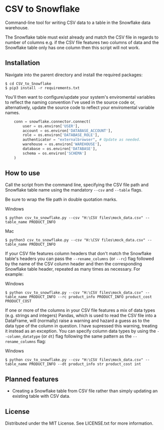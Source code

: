 # CSV to Snowflake

Command-line tool for writing CSV data to a table in the Snowflake data warehouse.

The Snowflake table must exist already and match the CSV file in regards to number of columns e.g. if the CSV file features two columns of data and the Snowflake table
only has one column then this script will not work.

## Installation

Navigate into the parent directory and install the required packages:

```
$ cd CSV_to_Snowflake
$ pip3 install -r requirements.txt
```

You'll then want to configure/update your system's enviromental variables to reflect the naming convention I've used in the source code or, alternatively, update the source code
to reflect your enviromental variable names.

```python
    conn = snowflake.connector.connect(
        user = os.environ['USER'],
        account = os.environ['DATABASE_ACCOUNT'],
        role = os.environ['DATABASE_ROLE'],
        authenticator = "externalbrowser", # Update as needed.
        warehouse = os.environ['WAREHOUSE'],
        database = os.environ['DATABASE'],
        schema = os.environ['SCHEMA']
    )
```

## How to use

Call the script from the command line, specifying the CSV file path and Snowflake table name using the mandatory `--csv` and `--table` flags. 

Be sure to wrap the file path in double quotation marks.

Windows
```
$ python csv_to_snowflake.py --csv "H:\CSV files\mock_data.csv" --table_name PRODUCT_INFO
```

Mac
```
$ python3 csv_to_snowflake.py --csv "H:\CSV files\mock_data.csv" --table_name PRODUCT_INFO
```

If your CSV file features column headers that don't match the Snowflake table's headers you can pass the `--rename_columns` (or `--rc`)
flag followed by the name of the CSV column header and then the corresponding Snowflake table header, repeated as many times as necessary. For example:

Windows
```
$ python csv_to_snowflake.py --csv "H:\CSV files\mock_data.csv" --table_name PRODUCT_INFO --rc product_info PRODUCT_INFO product_cost PRODUCT_COST
```
If one or more of the columns in your CSV file features a mix of data types (e.g. strings and integers) Pandas, which is used to read the CSV file into 
a DataFrame, will (normally) raise a warning and hazard a guess as to the data type of the column in question. I have supressed this warning, treating it 
instead as an exception. You can specify column data types by using the `--column_datatype` (or `dt`) flag following the same pattern as the 
`--rename_columns` flag:

Windows
```
$ python csv_to_snowflake.py --csv "H:\CSV files\mock_data.csv" --table_name PRODUCT_INFO --dt product_info str product_cost int
```
## Planned features

- Creating a Snowflake table from CSV file rather than simply updating an existing table with CSV data.

## License

Distributed under the MIT License. See LICENSE.txt for more information.
